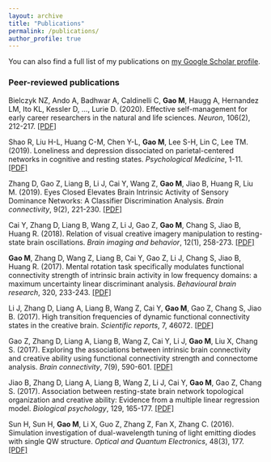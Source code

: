 ```yaml
---
layout: archive
title: "Publications"
permalink: /publications/
author_profile: true
---
```


You can also find a full list of my publications on [my Google Scholar profile](https://scholar.google.com.hk/citations?user=jcw_CZkAAAAJ&hl=en).


### Peer-reviewed publications
Bielczyk NZ, Ando A, Badhwar A, Caldinelli C, **Gao M**, Haugg A, Hernandez LM, Ito KL, Kessler D, …, Lurie D. (2020). Effective self-management for early career researchers in the natural and life sciences. *Neuron*, 106(2), 212-217. [[PDF]](https://mengxiagao.github.io/files/bielczyketal2020_Neuron.pdf)

Shao R, Liu H-L, Huang C-M, Chen Y-L, **Gao M**, Lee S-H, Lin C, Lee TM. (2019). Loneliness and depression dissociated on parietal-centered networks in cognitive and resting states. *Psychological Medicine*, 1-11. [[PDF]]()

Zhang D, Gao Z, Liang B, Li J, Cai Y, Wang Z, **Gao M**, Jiao B, Huang R, Liu M. (2019). Eyes Closed Elevates Brain Intrinsic Activity of Sensory Dominance Networks: A Classifier Discrimination Analysis. *Brain connectivity*, 9(2), 221-230. [[PDF]]()

Cai Y, Zhang D, Liang B, Wang Z, Li J, Gao Z, **Gao M**, Chang S, Jiao B, Huang R. (2018). Relation of visual creative imagery manipulation to resting-state brain oscillations. *Brain imaging and behavior*, 12(1), 258-273. [[PDF]]()

**Gao M**, Zhang D, Wang Z, Liang B, Cai Y, Gao Z, Li J, Chang S, Jiao B, Huang R. (2017). Mental rotation task specifically modulates functional connectivity strength of intrinsic brain activity in low frequency domains: a maximum uncertainty linear discriminant analysis. *Behavioural brain research*, 320, 233-243. [[PDF]]()

Li J, Zhang D, Liang A, Liang B, Wang Z, Cai Y, **Gao M**, Gao Z, Chang S, Jiao B. (2017). High transition frequencies of dynamic functional connectivity states in the creative brain. *Scientific reports*, 7, 46072. [[PDF]]()

Gao Z, Zhang D, Liang A, Liang B, Wang Z, Cai Y, Li J, **Gao M**, Liu X, Chang S. (2017). Exploring the associations between intrinsic brain connectivity and creative ability using functional connectivity strength and connectome analysis. *Brain connectivity*, 7(9), 590-601. [[PDF]]()

Jiao B, Zhang D, Liang A, Liang B, Wang Z, Li J, Cai Y, **Gao M**, Gao Z, Chang S. (2017). Association between resting-state brain network topological organization and creative ability: Evidence from a multiple linear regression model. *Biological psychology*, 129, 165-177. [[PDF]]()

Sun H, Sun H, **Gao M**, Li X, Guo Z, Zhang Z, Fan X, Zhang C. (2016). Simulation investigation of dual-wavelength tuning of light emitting diodes with single QW structure. *Optical and Quantum Electronics*, 48(3), 177. [[PDF]]()
